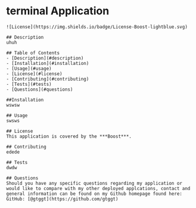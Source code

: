 # terminal Application

    ![License](https://img.shields.io/badge/License-Boost-lightblue.svg)

    ## Description
    uhuh

    ## Table of Contents
    - [Description](#description)
    - [Installation](#installation)
    - [Usage](#usage)
    - [License](#license)
    - [Contributing](#contributing)
    - [Tests](#tests)
    - [Questions](#questions)

    ##Installation
    wswsw

    ## Usage
    swsws

    ## License
    This application is covered by the ***Boost***.
    
    ## Contributing
    edede

    ## Tests
    dwdw

    ## Questions
    Should you have any specific questions regarding my application or would like to compare with my other deployed applcations, contact and general information can be found on my Github homepage found here: GitHub: [@gtggt](https://github.com/gtggt)
    